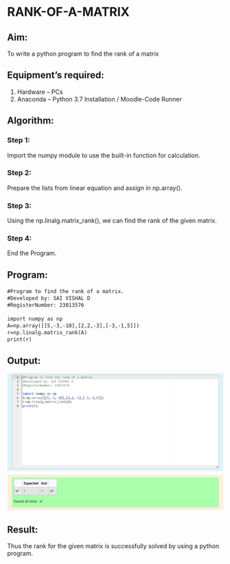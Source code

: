 # RANK-OF-A-MATRIX
## Aim:
To write a python program to find the rank of a matrix
## Equipment’s required:
1. 	Hardware – PCs
2. 	Anaconda – Python 3.7 Installation / Moodle-Code Runner
## Algorithm:
### Step 1: 
Import the numpy module to use the built-in function for calculation.  
### Step 2: 
Prepare the lists from linear equation and assign in np.array().
### Step 3: 
Using the np.linalg.matrix_rank(), we can find the rank of the given matrix.
### Step 4: 
End the Program.
## Program:

```
#Program to find the rank of a matrix.
#Developed by: SAI VISHAL D
#RegisterNumber: 23013576

import numpy as np
A=np.array([[5,-3,-10],[2,2,-3],[-3,-1,5]])
r=np.linalg.matrix_rank(A)
print(r)
```
## Output:
![Alt text](<Screenshot 2023-12-13 200820.png>)

## Result:
Thus the rank for the given matrix is successfully solved by  using a python program.

